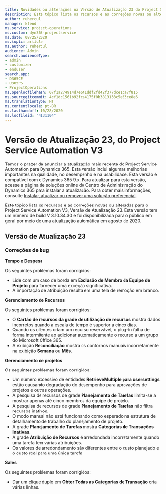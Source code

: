 ```yaml
---
title: Novidades ou alterações na Versão de Atualização 23 do Project Service Automation V3
description: Este tópico lista os recursos e as correções novas ou alteradas disponíveis na Versão de Atualização 23 do Project Service Automation V3.
author: ruhercul
manager: kfend
ms.service: project-operations
ms.custom: dyn365-projectservice
ms.date: 08/25/2020
ms.topic: article
ms.author: ruhercul
audience: Admin
search.audienceType:
- admin
- customizer
- enduser
search.app:
- D365CE
- D365PS
- ProjectOperations
ms.openlocfilehash: 07f1a274914d7e641ddf2fd42f377dce1da7f815
ms.sourcegitcommit: 4cf1dc1561b92fca4175f0b3813133c5e63ce8e6
ms.translationtype: HT
ms.contentlocale: pt-BR
ms.lasthandoff: 10/28/2020
ms.locfileid: "4131104"
---
```

# <a name="project-service-automation-update-release-23-v3"></a>Versão de Atualização 23, do Project Service Automation V3

Temos o prazer de anunciar a atualização mais recente do Project Service Automation para Dynamics 365. Esta versão inclui algumas melhorias importantes na qualidade, no desempenho e na usabilidade. Esta versão é compatível com o Dynamics 365 9.x. Para atualizar para esta versão, acesse a página de soluções online do Centro de Administração do Dynamics 365 para instalar a atualização. Para obter mais informações, consulte [Instalar, atualizar ou remover uma solução preferencial](https://docs.microsoft.com/power-platform/admin/install-remove-preferred-solution).

Este tópico lista os recursos e as correções novas ou alteradas para o Project Service Automation V3, Versão de Atualização 23. Esta versão tem um número de build V 3.10.34.30 e foi disponibilizada para o público em geral por meio de uma atualização automática em agosto de 2020.

## <a name="update-release-23"></a>Versão de Atualização 23

### <a name="bug-fixes"></a>Correções de bug

**Tempo e Despesa**

Os seguintes problemas foram corrigidos:
- Lide com um caso de borda em **Exclusão de Membro da Equipe de Projeto** para fornecer uma exceção significativa.
- A importação de atribuição resulta em uma tela de remoção em branco.

**Gerenciamento de Recursos**

Os seguintes problemas foram corrigidos:

- O **Cartão de recursos da grade de utilização de recursos** mostra dados incorretos quando a escala de tempo é superior a cinco dias.
- Quando os clientes criam um recurso reservável, o plug-in falha de forma intermitente ao adicionar automaticamente o recurso a um grupo do Microsoft Office 365.
- A exibição **Reconciliação** mostra os contornos manuais incorretamente na exibição **Semana** ou **Mês**.

**Gerenciamento de projetos**

Os seguintes problemas foram corrigidos:

- Um número excessivo de entidades **RetrieveMultiple para usersettings** estão causando degradação do desempenho para aprovações de projetos e outras operações.
- A pesquisa de recursos de grade **Planejamento de Tarefas** limita-se a mostrar apenas até cinco membros da equipe de projeto. 
- A pesquisa de recursos de grade **Planejamento de Tarefas** não filtra recursos inativos.
- O modo manual não está funcionando como esperado na estrutura de detalhamento de trabalho do planejamento de projeto.
- A grade **Planejamento de Tarefas** mostra **Categorias de Transações Inativas**.
- A grade **Atribuição de Recursos** é arredondada incorretamente quando uma tarefa tem várias atribuições.
- Os valores de arredondamento são diferentes entre o custo planejado e o custo real para uma única tarefa.

**Sales**

Os seguintes problemas foram corrigidos:

- Dar um clique duplo em **Obter Todas as Categorias de Transação** cria várias linhas.
